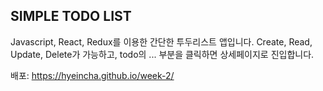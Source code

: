 ## SIMPLE TODO LIST

Javascript, React, Redux를 이용한 간단한 투두리스트 앱입니다.
Create, Read, Update, Delete가 가능하고, todo의 ... 부분을 클릭하면 상세페이지로 진입합니다.

배포: https://hyeincha.github.io/week-2/
